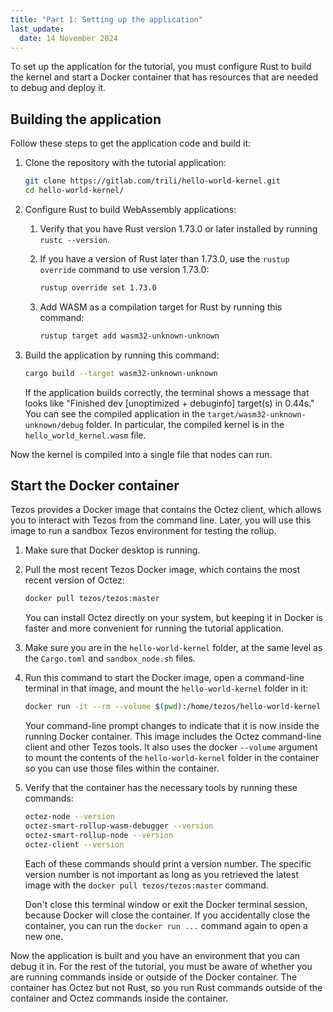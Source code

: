 ```yaml
---
title: "Part 1: Setting up the application"
last_update:
  date: 14 November 2024
---
```


To set up the application for the tutorial, you must configure Rust to build the kernel and start a Docker container that has resources that are needed to debug and deploy it.

## Building the application

Follow these steps to get the application code and build it:

1. Clone the repository with the tutorial application:

   ```bash
   git clone https://gitlab.com/trili/hello-world-kernel.git
   cd hello-world-kernel/
   ```

1. Configure Rust to build WebAssembly applications:

   1. Verify that you have Rust version 1.73.0 or later installed by running `rustc --version`.

   1. If you have a version of Rust later than 1.73.0, use the `rustup override` command to use version 1.73.0:

      ```bash
      rustup override set 1.73.0
      ```

   1. Add WASM as a compilation target for Rust by running this command:

      ```bash
      rustup target add wasm32-unknown-unknown
      ```

1. Build the application by running this command:

   ```bash
   cargo build --target wasm32-unknown-unknown
   ```

   If the application builds correctly, the terminal shows a message that looks like "Finished dev [unoptimized + debuginfo] target(s) in 0.44s."
   You can see the compiled application in the `target/wasm32-unknown-unknown/debug` folder.
   In particular, the compiled kernel is in the `hello_world_kernel.wasm` file.

Now the kernel is compiled into a single file that nodes can run.

## Start the Docker container

Tezos provides a Docker image that contains the Octez client, which allows you to interact with Tezos from the command line.
Later, you will use this image to run a sandbox Tezos environment for testing the rollup.

1. Make sure that Docker desktop is running.

1. Pull the most recent Tezos Docker image, which contains the most recent version of Octez:

   ```bash
   docker pull tezos/tezos:master
   ```

   You can install Octez directly on your system, but keeping it in Docker is faster and more convenient for running the tutorial application.

1. Make sure you are in the `hello-world-kernel` folder, at the same level as the `Cargo.toml` and `sandbox_node.sh` files.

1. Run this command to start the Docker image, open a command-line terminal in that image, and mount the `hello-world-kernel` folder in it:

   ```bash
   docker run -it --rm --volume $(pwd):/home/tezos/hello-world-kernel --entrypoint /bin/sh --name octez-container tezos/tezos:master
   ```

   Your command-line prompt changes to indicate that it is now inside the running Docker container.
   This image includes the Octez command-line client and other Tezos tools.
   It also uses the docker `--volume` argument to mount the contents of the `hello-world-kernel` folder in the container so you can use those files within the container.

1. Verify that the container has the necessary tools by running these commands:

   ```bash
   octez-node --version
   octez-smart-rollup-wasm-debugger --version
   octez-smart-rollup-node --version
   octez-client --version
   ```

   Each of these commands should print a version number.
   The specific version number is not important as long as you retrieved the latest image with the `docker pull tezos/tezos:master` command.

   Don't close this terminal window or exit the Docker terminal session, because Docker will close the container.
   If you accidentally close the container, you can run the `docker run ...` command again to open a new one.

Now the application is built and you have an environment that you can debug it in.
For the rest of the tutorial, you must be aware of whether you are running commands inside or outside of the Docker container.
The container has Octez but not Rust, so you run Rust commands outside of the container and Octez commands inside the container.
